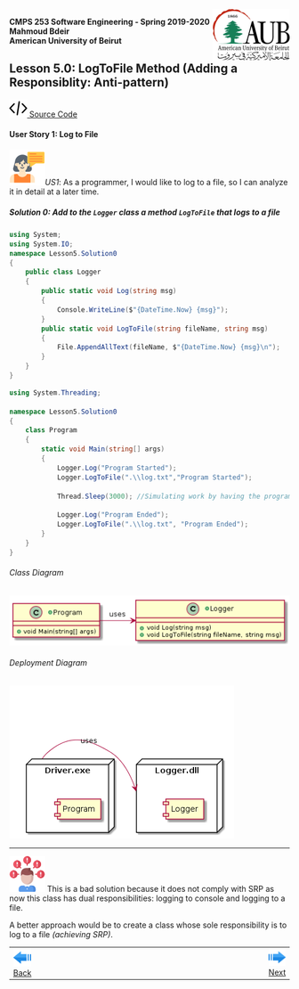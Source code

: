 <img style="float: right;" src="../../../Images/aublogosmall.png"> 

**CMPS 253 Software Engineering - Spring 2019-2020 \
Mahmoud Bdeir \
American University of Beirut**



## Lesson 5.0: LogToFile Method (Adding a Responsiblity: Anti-pattern)
<a href="./"><img src='../../../Images/code.png'> Source Code</a>

#### User Story 1: Log to File
![user story](../../../Images/userstory.png 'User Story')*US1*: As a programmer, I would like to log to a file, so I can analyze it in detail at a later time.


##### Solution 0: Add to the `Logger` class a method `LogToFile` that logs to a file

```C#
using System;
using System.IO;
namespace Lesson5.Solution0
{
    public class Logger
    {
        public static void Log(string msg)
        {
            Console.WriteLine($"{DateTime.Now} {msg}");
        }
        public static void LogToFile(string fileName, string msg)
        {
            File.AppendAllText(fileName, $"{DateTime.Now} {msg}\n");
        }
    }
}
```

```C#
using System.Threading;

namespace Lesson5.Solution0
{
    class Program
    {
        static void Main(string[] args)
        {
            Logger.Log("Program Started");
            Logger.LogToFile(".\\log.txt","Program Started");
			
            Thread.Sleep(3000); //Simulating work by having the program sleep for 3 seconds
			
            Logger.Log("Program Ended");
            Logger.LogToFile(".\\log.txt", "Program Ended");
        }
    }
}
```

###### Class Diagram
![Lesson 5 Class Diagram](../images/Class-Diagram.png)
###### Deployment Diagram
![Lesson 5 Deployment Diagram](../images/Deployment-Diagram.png)

_____

![problem icon](../../../Images/problem.png 'Problem') This is a bad solution because it does not comply with SRP as now this class has dual responsibilities: logging to console and logging to a file.

A better approach would be to create a class whose sole responsibility is to log to a file _(achieving SRP)_.


<table style='width=100%;'>
<tr>
<td><a href="../../../Lesson%2004%20Logger%20Library/Source%20Code/"><img src='../../../Images/leftarrow.png'> Back</a></td>
<td width="100%"></td>
<td><a href="../../Solution%201%20FileLogger%20Class/Source%20Code/"><img src='../../../Images/rightarrow.png'> Next</a></td>
</tr>
</table>
